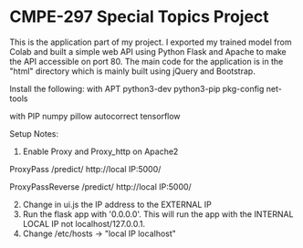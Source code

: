 # CMPE-297 Special Topics Project

This is the application part of my project. I exported my trained model from Colab and built a simple web API using Python Flask and Apache to make the API accessible on port 80. The main code for the application is in the "html" directory which is mainly built using jQuery and Bootstrap.

Install the following:
with APT
python3-dev
python3-pip
pkg-config
net-tools

with PIP
numpy
pillow
autocorrect
tensorflow


Setup Notes:
1. Enable Proxy and Proxy_http on Apache2

  ProxyPass /predict/ http://local IP:5000/
  
  ProxyPassReverse /predict/ http://local IP:5000/
  
2. Change in ui.js the IP address to the EXTERNAL IP  
3. Run the flask app with '0.0.0.0'. This will run the app with the INTERNAL LOCAL IP not localhost/127.0.0.1.
4. Change /etc/hosts -> "local IP localhost"
